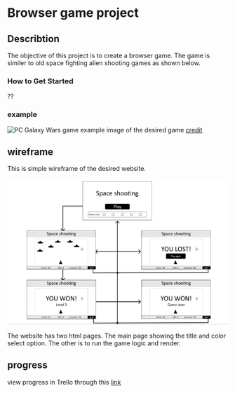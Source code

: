 # Browser game project

## Describtion

The objective of this project is to create a browser game. The game is similer to old space fighting alien shooting games as shown below.

### How to Get Started
??
### example
![PC Galaxy Wars game](https://i.ytimg.com/vi/tJNj-x6Pf5o/hqdefault.jpg)
example image of the desired game
[credit](https://www.youtube.com/watch?app=desktop&v=tJNj-x6Pf5o)

## wireframe

This is simple wireframe of the desired website.

![wire frame](wireFrame.png)

The website has two html pages. The main page showing the title and color select option. The other is to run the game logic and render.

## progress

view progress in Trello through this 
[link](https://trello.com/invite/b/vWWqVCgA/ATTIcddb1bba33c5ed8bf5f7523be2d4aa844875E7C2/game)
